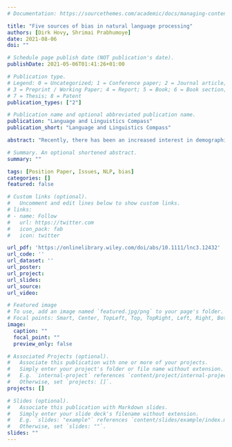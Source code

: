 ```yaml
---
# Documentation: https://sourcethemes.com/academic/docs/managing-content/

title: "Five sources of bias in natural language processing"
authors: [Dirk Hovy, Shrimai Prabhumoye]
date: 2021-08-06
doi: ""

# Schedule page publish date (NOT publication's date).
publishDate: 2021-05-06T01:41:26+01:00

# Publication type.
# Legend: 0 = Uncategorized; 1 = Conference paper; 2 = Journal article;
# 3 = Preprint / Working Paper; 4 = Report; 5 = Book; 6 = Book section;
# 7 = Thesis; 8 = Patent
publication_types: ["2"]

# Publication name and optional abbreviated publication name.
publication: "Language and Linguistics Compass"
publication_short: "Language and Linguistics Compass" 

abstract: "Recently, there has been an increased interest in demographically grounded bias in natural language processing (NLP) applications. Much of the recent work has focused on describing bias and providing an overview of bias in a larger context. Here, we provide a simple, actionable summary of this recent work. We outline five sources where bias can occur in NLP systems: (1) the data, (2) the annotation process, (3) the input representations, (4) the models, and finally (5) the research design (or how we conceptualize our research). We explore each of the bias sources in detail in this article, including examples and links to related work, as well as potential counter-measures." 

# Summary. An optional shortened abstract.
summary: ""

tags: [Position Paper, Issues, NLP, bias]
categories: []
featured: false

# Custom links (optional).
#   Uncomment and edit lines below to show custom links.
# links:
# - name: Follow
#   url: https://twitter.com
#   icon_pack: fab
#   icon: twitter

url_pdf: 'https://onlinelibrary.wiley.com/doi/abs/10.1111/lnc3.12432'
url_code: ''
url_dataset: ''
url_poster:
url_project:
url_slides:
url_source:
url_video:

# Featured image
# To use, add an image named `featured.jpg/png` to your page's folder.
# Focal points: Smart, Center, TopLeft, Top, TopRight, Left, Right, BottomLeft, Bottom, BottomRight.
image:
  caption: ""
  focal_point: ""
  preview_only: false

# Associated Projects (optional).
#   Associate this publication with one or more of your projects.
#   Simply enter your project's folder or file name without extension.
#   E.g. `internal-project` references `content/project/internal-project/index.md`.
#   Otherwise, set `projects: []`.
projects: []

# Slides (optional).
#   Associate this publication with Markdown slides.
#   Simply enter your slide deck's filename without extension.
#   E.g. `slides: "example"` references `content/slides/example/index.md`.
#   Otherwise, set `slides: ""`.
slides: ""
---
```

